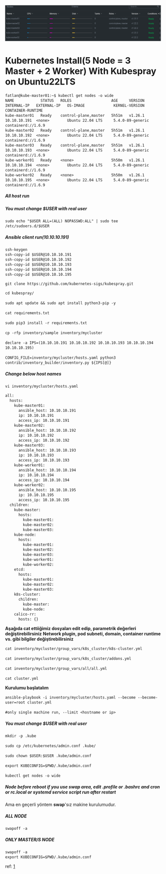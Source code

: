 # ![](5nodeskube.png)

# Kubernetes Install(5 Node = 3 Master + 2 Worker) With Kubespray on Ubuntu22LTS


~~~
fatlan@kube-master01:~$ kubectl get nodes -o wide
NAME            STATUS   ROLES                  AGE     VERSION   INTERNAL-IP   EXTERNAL-IP   OS-IMAGE             KERNEL-VERSION     CONTAINER-RUNTIME
kube-master01   Ready    control-plane,master   5h51m   v1.26.1   10.10.10.191  <none>        Ubuntu 22.04 LTS     5.4.0-89-generic   containerd://1.6.9
kube-master02   Ready    control-plane,master   5h51m   v1.26.1   10.10.10.192  <none>        Ubuntu 22.04 LTS     5.4.0-89-generic   containerd://1.6.9
kube-master03   Ready    control-plane,master   5h51m   v1.26.1   10.10.10.193  <none>        Ubuntu 22.04 LTS     5.4.0-89-generic   containerd://1.6.9
kube-worker01   Ready    <none>                 5h50m   v1.26.1   10.10.10.194  <none>        Ubuntu 22.04 LTS     5.4.0-89-generic   containerd://1.6.9
kube-worker02   Ready    <none>                 5h50m   v1.26.1   10.10.10.195  <none>        Ubuntu 22.04 LTS     5.4.0-89-generic   containerd://1.6.9
~~~

##### All host run
##### You must change $USER with real user
~~~
sudo echo "$USER ALL=(ALL) NOPASSWD:ALL" | sudo tee /etc/sudoers.d/$USER
~~~

##### Ansible client run(10.10.10.191)
~~~
ssh-keygen
ssh-copy-id $USER@10.10.10.191
ssh-copy-id $USER@10.10.10.192
ssh-copy-id $USER@10.10.10.193
ssh-copy-id $USER@10.10.10.194
ssh-copy-id $USER@10.10.10.195
~~~

~~~
git clone https://github.com/kubernetes-sigs/kubespray.git
~~~

~~~
cd kubespray/

sudo apt update && sudo apt install python3-pip -y

cat requirements.txt

sudo pip3 install -r requirements.txt

cp -rfp inventory/sample inventory/mycluster

declare -a IPS=(10.10.10.191 10.10.10.192 10.10.10.193 10.10.10.194 10.10.10.195)

CONFIG_FILE=inventory/mycluster/hosts.yaml python3 contrib/inventory_builder/inventory.py ${IPS[@]}
~~~

##### Change below host names
~~~
vi inventory/mycluster/hosts.yaml
~~~
~~~
all:
  hosts:
    kube-master01:
      ansible_host: 10.10.10.191
      ip: 10.10.10.191
      access_ip: 10.10.10.191
    kube-master02:
      ansible_host: 10.10.10.192
      ip: 10.10.10.192
      access_ip: 10.10.10.192
    kube-master03:
      ansible_host: 10.10.10.193
      ip: 10.10.10.193
      access_ip: 10.10.10.193
    kube-worker01:
      ansible_host: 10.10.10.194
      ip: 10.10.10.194
      access_ip: 10.10.10.194
    kube-worker02:
      ansible_host: 10.10.10.195
      ip: 10.10.10.195
      access_ip: 10.10.10.195
  children:
    kube-master:
      hosts:
        kube-master01:
        kube-master02:
        kube-master03:
    kube-node:
      hosts:
        kube-master01:
        kube-master02:
        kube-master03:
        kube-worker01:
        kube-worker02:
    etcd:
      hosts:
        kube-master01:
        kube-master02:
        kube-master03:
    k8s-cluster:
      children:
        kube-master:
        kube-node:
    calico-rr:
      hosts: {}
~~~

**Aşağıda cat ettiiğimiz dosyaları edit edip, parametrik değerleri değiştirebilirsiniz**
**Network plugin, pod subneti, domain, container runtime vs. gibi bilgiler değiştirebilirsiniz**
~~~
cat inventory/mycluster/group_vars/k8s_cluster/k8s-cluster.yml

cat inventory/mycluster/group_vars/k8s_cluster/addons.yml

cat inventory/mycluster/group_vars/all/all.yml

cat cluster.yml
~~~

**Kurulumu başlatalım**
~~~
ansible-playbook -i inventory/mycluster/hosts.yaml --become --become-user=root cluster.yml

#only single machine run, --limit <hostname or ip>
~~~

##### You must change $USER with real user
~~~
mkdir -p .kube

sudo cp /etc/kubernetes/admin.conf .kube/

sudo chown $USER:$USER .kube/admin.conf

export KUBECONFIG=$PWD/.kube/admin.conf

kubectl get nodes -o wide
~~~

##### Node before reboot if you use swap area, edit .profile or .bashrc and cron or rc.local or systemd service script run after restart
Ama en geçerli yöntem **swap**'sız makine kurulumudur.
##### ALL NODE
~~~
swapoff -a
~~~
##### ONLY MASTER/S NODE
~~~
swapoff -a
export KUBECONFIG=$PWD/.kube/admin.conf
~~~


ref: [1](https://github.com/kubernetes-sigs/kubespray)

